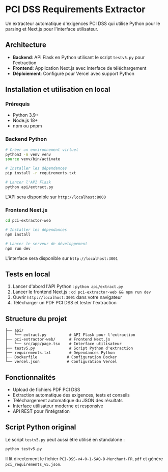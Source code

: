 # PCI DSS Requirements Extractor

Un extracteur automatique d'exigences PCI DSS qui utilise Python pour le parsing et Next.js pour l'interface utilisateur.

## Architecture

- **Backend**: API Flask en Python utilisant le script `testv5.py` pour l'extraction
- **Frontend**: Application Next.js avec interface de téléchargement
- **Déploiement**: Configuré pour Vercel avec support Python

## Installation et utilisation en local

### Prérequis
- Python 3.9+
- Node.js 18+
- npm ou pnpm

### Backend Python

```bash
# Créer un environnement virtuel
python3 -m venv venv
source venv/bin/activate

# Installer les dépendances
pip install -r requirements.txt

# Lancer l'API Flask
python api/extract.py
```

L'API sera disponible sur `http://localhost:8000`

### Frontend Next.js

```bash
cd pci-extractor-web

# Installer les dépendances
npm install

# Lancer le serveur de développement
npm run dev
```

L'interface sera disponible sur `http://localhost:3001`

## Tests en local

1. Lancer d'abord l'API Python : `python api/extract.py`
2. Lancer le frontend Next.js : `cd pci-extractor-web && npm run dev`
3. Ouvrir `http://localhost:3001` dans votre navigateur
4. Télécharger un PDF PCI DSS et tester l'extraction


## Structure du projet

```
├── api/
│   └── extract.py          # API Flask pour l'extraction
├── pci-extractor-web/      # Frontend Next.js
│   └── src/app/page.tsx    # Interface utilisateur
├── testv5.py               # Script Python d'extraction
├── requirements.txt        # Dépendances Python
├── Dockerfile             # Configuration Docker
└── vercel.json            # Configuration Vercel
```

## Fonctionnalités

- Upload de fichiers PDF PCI DSS
- Extraction automatique des exigences, tests et conseils
- Téléchargement automatique du JSON des résultats
- Interface utilisateur moderne et responsive
- API REST pour l'intégration

## Script Python original

Le script `testv5.py` peut aussi être utilisé en standalone :

```bash
python testv5.py
```

Il lit directement le fichier `PCI-DSS-v4-0-1-SAQ-D-Merchant-FR.pdf` et génère `pci_requirements_v5.json`.
